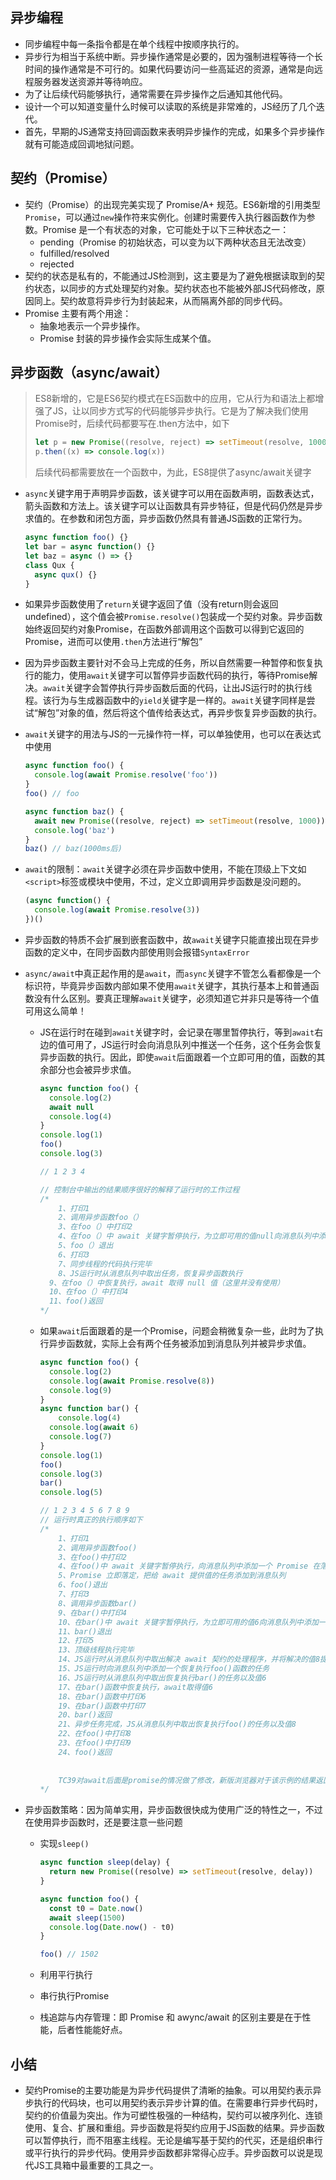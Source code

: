 ## 异步编程

* 同步编程中每一条指令都是在单个线程中按顺序执行的。
* 异步行为相当于系统中断。异步操作通常是必要的，因为强制进程等待一个长时间的操作通常是不可行的。如果代码要访问一些高延迟的资源，通常是向远程服务器发送资源并等待响应。
* 为了让后续代码能够执行，通常需要在异步操作之后通知其他代码。
* 设计一个可以知道变量什么时候可以读取的系统是非常难的，JS经历了几个迭代。
* 首先，早期的JS通常支持回调函数来表明异步操作的完成，如果多个异步操作就有可能造成回调地狱问题。







## 契约（Promise）

* 契约（Promise）的出现完美实现了 Promise/A+ 规范。ES6新增的引用类型 `Promise`，可以通过`new`操作符来实例化。创建时需要传入执行器函数作为参数。Promise 是一个有状态的对象，它可能处于以下三种状态之一：
  * pending（Promise 的初始状态，可以变为以下两种状态且无法改变）
  * fulfilled/resolved
  * rejected
* 契约的状态是私有的，不能通过JS检测到，这主要是为了避免根据读取到的契约状态，以同步的方式处理契约对象。契约状态也不能被外部JS代码修改，原因同上。契约故意将异步行为封装起来，从而隔离外部的同步代码。
* Promise 主要有两个用途：
  * 抽象地表示一个异步操作。
  * Promise 封装的异步操作会实际生成某个值。 









## 异步函数（async/await）

> ES8新增的，它是ES6契约模式在ES函数中的应用，它从行为和语法上都增强了JS，让以同步方式写的代码能够异步执行。它是为了解决我们使用Promise时，后续代码都要写在.then方法中，如下
>
> ```js
> let p = new Promise((resolve, reject) => setTimeout(resolve, 1000, 3))
> p.then((x) => console.log(x))
> ```
>
> 后续代码都需要放在一个函数中，为此，ES8提供了async/await关键字



* `async`关键字用于声明异步函数，该关键字可以用在函数声明，函数表达式，箭头函数和方法上。该关键字可以让函数具有异步特征，但是代码仍然是异步求值的。在参数和闭包方面，异步函数仍然具有普通JS函数的正常行为。

  ```js
  async function foo() {}
  let bar = async function() {}
  let baz = async () => {}
  class Qux {
    async qux() {}
  }
  ```


* 如果异步函数使用了`return`关键字返回了值（没有return则会返回undefined），这个值会被`Promise.resolve()`包装成一个契约对象。异步函数始终返回契约对象Promise，在函数外部调用这个函数可以得到它返回的Promise，进而可以使用`.then`方法进行“解包”

* 因为异步函数主要针对不会马上完成的任务，所以自然需要一种暂停和恢复执行的能力，使用`await`关键字可以暂停异步函数代码的执行，等待Promise解决。`await`关键字会暂停执行异步函数后面的代码，让出JS运行时的执行线程。该行为与生成器函数中的`yield`关键字是一样的。`await`关键字同样是尝试“解包”对象的值，然后将这个值传给表达式，再异步恢复异步函数的执行。

* `await`关键字的用法与JS的一元操作符一样，可以单独使用，也可以在表达式中使用

  ```js
  async function foo() {
    console.log(await Promise.resolve('foo'))
  }
  foo() // foo
  
  async function baz() {
    await new Promise((resolve, reject) => setTimeout(resolve, 1000))
    console.log('baz')
  }
  baz() // baz(1000ms后)
  ```

* `await`的限制：`await`关键字必须在异步函数中使用，不能在顶级上下文如`<script>`标签或模块中使用，不过，定义立即调用异步函数是没问题的。

  ```js
  (async function() {
    console.log(await Promise.resolve(3))
  })()
  ```

* 异步函数的特质不会扩展到嵌套函数中，故`await`关键字只能直接出现在异步函数的定义中，在同步函数内部使用则会报错`SyntaxError`

* `async/await`中真正起作用的是`await`，而`async`关键字不管怎么看都像是一个标识符，毕竟异步函数内部如果不使用`await`关键字，其执行基本上和普通函数没有什么区别。要真正理解`await`关键字，必须知道它并非只是等待一个值可用这么简单！

  * JS在运行时在碰到`await`关键字时，会记录在哪里暂停执行，等到`await`右边的值可用了，JS运行时会向消息队列中推送一个任务，这个任务会恢复异步函数的执行。因此，即使`await`后面跟着一个立即可用的值，函数的其余部分也会被异步求值。

    ```js
    async function foo() {
      console.log(2)
      await null
      console.log(4)
    } 
    console.log(1)
    foo()
    console.log(3)
    
    // 1 2 3 4
    
    // 控制台中输出的结果顺序很好的解释了运行时的工作过程
    /*
    	1、打印1
    	2、调用异步函数foo（）
    	3、在foo（）中打印2
    	4、在foo（）中 await 关键字暂停执行，为立即可用的值null向消息队列中添加一个任务
    	5、foo（）退出
    	6、打印3
    	7、同步线程的代码执行完毕
    	8、JS运行时从消息队列中取出任务，恢复异步函数执行
      9、在foo（）中恢复执行，await 取得 null 值（这里并没有使用）
      10、在foo（）中打印4
      11、foo()返回
    */
    ```

  * 如果`await`后面跟着的是一个Promise，问题会稍微复杂一些，此时为了执行异步函数就，实际上会有两个任务被添加到消息队列并被异步求值。

    ```js
    async function foo() {
      console.log(2)
      console.log(await Promise.resolve(8))
      console.log(9)
    }
    async function bar() {
    	console.log(4)
      console.log(await 6)
      console.log(7)
    }
    console.log(1)
    foo()
    console.log(3)
    bar()
    console.log(5)
    
    // 1 2 3 4 5 6 7 8 9
    // 运行时真正的执行顺序如下
    /*
    	1、打印1
    	2、调用异步函数foo()
    	3、在foo()中打印2
    	4、在foo()中 await 关键字暂停执行，向消息队列中添加一个 Promise 在落定之后执行的任务
    	5、Promise 立即落定，把给 await 提供值的任务添加到消息队列
    	6、foo()退出
    	7、打印3
    	8、调用异步函数bar()
    	9、在bar()中打印4
    	10、在bar()中 await 关键字暂停执行，为立即可用的值6向消息队列中添加一个任务
    	11、bar()退出
    	12、打印5
    	13、顶级线程执行完毕
    	14、JS运行时从消息队列中取出解决 await 契约的处理程序，并将解决的值8提供给它
    	15、JS运行时向消息队列中添加一个恢复执行foo()函数的任务
    	16、JS运行时从消息队列中取出恢复执行bar()的任务以及值6
    	17、在bar()函数中恢复执行，await取得值6
    	18、在bar()函数中打印6
    	19、在bar()函数中打印7
    	20、bar()返回
    	21、异步任务完成，JS从消息队列中取出恢复执行foo()的任务以及值8
    	22、在foo()中打印8
    	23、在foo()中打印9
    	24、foo()返回
    	
    	
    	TC39对await后面是promise的情况做了修改，新版浏览器对于该示例的结果返回是123458967，实际开发中，对于异步操作我们通常更关注结果，不依赖执行顺序
    */
    ```

* 异步函数策略：因为简单实用，异步函数很快成为使用广泛的特性之一，不过在使用异步函数时，还是要注意一些问题


  * 实现`sleep()`

    ```js
    async function sleep(delay) {
      return new Promise((resolve) => setTimeout(resolve, delay))
    }
    
    async function foo() {
      const t0 = Date.now()
      await sleep(1500)
      console.log(Date.now() - t0)
    }
    
    foo() // 1502
    ```

  * 利用平行执行

  * 串行执行Promise

  * 栈追踪与内存管理：即 Promise 和 awync/await 的区别主要是在于性能，后者性能能好点。









## 小结




* 契约Promise的主要功能是为异步代码提供了清晰的抽象。可以用契约表示异步执行的代码块，也可以用契约表示异步计算的值。在需要串行异步代码时，契约的价值最为突出。作为可塑性极强的一种结构，契约可以被序列化、连锁使用、复合、扩展和重组。异步函数是将契约应用于JS函数的结果。异步函数可以暂停执行，而不阻塞主线程。无论是编写基于契约的代买，还是组织串行或平行执行的异步代码。使用异步函数都非常得心应手。异步函数可以说是现代JS工具箱中最重要的工具之一。